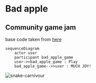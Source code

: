 # Bad apple

## Community game jam

base code taken from [here](https://www.youtube.com/redirect?event=video_description&redir_token=QUFFLUhqbS1uN2lKUk1kYXh1N0tLSW9xNl9Udm5JdDRjUXxBQ3Jtc0tsb0Y1M0x2SWRXOVZrQk1qVVZCOHBvdVVRSlZhbG1jamhpRmFNZk43NHVrUGhGemptR2N0Z2dDdFhwTTJQVU5zZ0lvTFNXeHl4eHotRkhiTkdsWXhjOE9HLUJ6TG82dXJuSDEwMlc5SXJMTFNMRUpFRQ&q=https%3A%2F%2Fgithub.com%2Foneminutegames%2FOMG_Snake%2Farchive%2Frefs%2Fheads%2Fmaster.zip&v=iuz7aUHYC_E)

```mermaid
sequenceDiagram
    actor user
    participant bad_apple_game
    user->>bad_apple_game : Play
    bad_apple_game-->>user : MUCH JOY!       
```

![snake-carnivour](https://user-images.githubusercontent.com/5159598/180593293-fd359887-ddd4-4fbf-9ed7-dc308c7d9360.gif)

